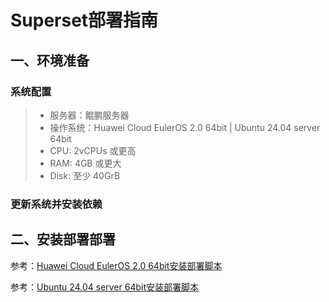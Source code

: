 # Superset部署指南

## ‌一、环境准备
### 系统配置
> -  服务器：鲲鹏服务器
> -  操作系统：Huawei Cloud EulerOS 2.0 64bit  | Ubuntu 24.04 server 64bit
> - CPU: 2vCPUs 或更高
> - RAM: 4GB 或更大
> - Disk: 至少 40GrB
### 更新系统并安装依赖


## ‌二、安装部署部署
参考：[Huawei Cloud EulerOS 2.0 64bit安装部署脚本](../scripts/install_superset_HCE.sh)

参考：[Ubuntu 24.04 server 64bit安装部署脚本](../scripts/install_superset_Unbntu.sh)
